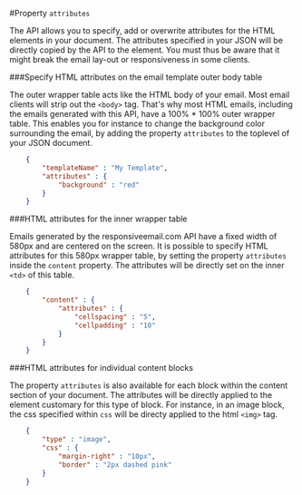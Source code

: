 #Property `attributes`

The API allows you to specify, add or overwrite attributes for the HTML elements in your document. The attributes specified in your JSON will be directly copied by the API to the element. You must thus be aware that it might break the email lay-out or responsiveness in
some clients.  

###Specify HTML attributes on the email template outer body table

The outer wrapper table acts like the HTML body of your email. Most email clients
will strip out the ```<body>``` tag. That's why most HTML emails, including the emails
generated with this API, have a 100% * 100% outer wrapper table. This enables you for instance
to change the background color surrounding the email, by adding the property `attributes` to the toplevel of your JSON document. 


````json
    {
        "templateName" : "My Template", 
        "attributes" : {
            "background" : "red"
        } 
    }
````


###HTML attributes for the inner wrapper table

Emails generated by the responsiveemail.com API have a fixed width of 580px and are centered on the screen. It is possible to specify HTML attributes for this 580px wrapper table, by setting the 
property `attributes` inside the `content` property. The attributes will be directly set on the inner ```<td>``` of this table. 


````json
    {
        "content" : {
            "attributes" : {
                "cellspacing" : "5",
                "cellpadding" : "10"
            }
        }
    }
````


###HTML attributes for individual content blocks

The property `attributes` is also available for each block within the content section of your document. The attributes will be directly applied to the element customary for this type of block. For instance, in an image block, the css specified within `css` will be directy applied to the html ```<img>``` tag. 


````json
    {
        "type" : "image",
        "css" : {
            "margin-right" : "10px",
            "border" : "2px dashed pink"
        }
    }
````
